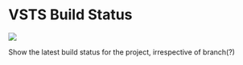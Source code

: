 # VSTS Build Status
[<img src="https://powershellframeworkcollective.visualstudio.com/_apis/public/build/definitions/1baf57f2-8c61-491b-a297-d3055966e938/7/badge"/>](https://powershellframeworkcollective.visualstudio.com/PSFramework/_build/index?definitionId=7)

Show the latest build status for the project, irrespective of branch(?)